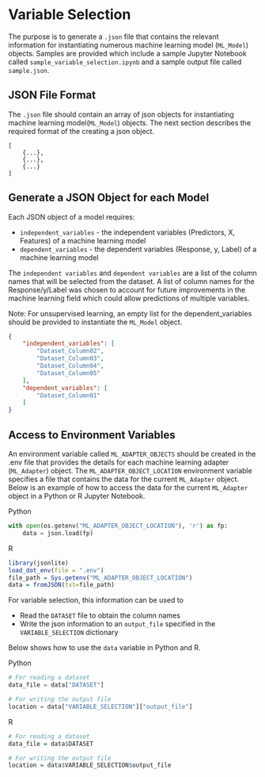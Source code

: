 # Variable Selection
The purpose is to generate a `.json` file that contains the relevant information for instantiating numerous machine learning model (`ML_Model`) objects. Samples are provided which include a sample Jupyter Notebook called `sample_variable_selection.ipynb` and a sample output file called `sample.json`.

## JSON File Format
The `.json` file should contain an array of json objects for instantiating machine learning model(`ML_Model`) objects. The next section describes the required format of the creating a json object.

```
[
    {...},
    {...},
    {...}
]
```

## Generate a JSON Object for each Model
Each JSON object of a model requires:
* `independent_variables` - the independent variables (Predictors, X, Features) of a machine learning model
* `dependent_variables` - the dependent variables (Response, y, Label) of a machine learning model

The `independent variables` and `dependent variables` are a list of the column names that will be selected from the dataset. A list of column names for the Response/y/Label was chosen to account for future improvements in the machine learning field which could allow predictions of multiple variables.

Note: For unsupervised learning, an empty list for the dependent_variables should be provided to instantiate the `ML_Model` object.

```JSON
{
    "independent_variables": [
        "Dataset_Column02",
        "Dataset_Column03",
        "Dataset_Column04",
        "Dataset_Column05"
    ],
    "dependent_variables": [
        "Dataset_Column01"
    ]
}
```

## Access to Environment Variables

An environment variable called `ML_ADAPTER_OBJECTS` should be created in the .env file that provides the details for each machine learning adapter (`ML_Adapter`) object. The `ML_ADAPTER_OBJECT_LOCATION` environment variable specifies a file that contains the data for the current `ML_Adapter` object. Below is an example of how to access the data for the current `ML_Adapter` object in a Python or R Jupyter Notebook.

Python

```Python
with open(os.getenv("ML_ADAPTER_OBJECT_LOCATION"), 'r') as fp:
    data = json.load(fp)
```
R

```r
library(jsonlite)
load_dot_env(file = ".env")
file_path = Sys.getenv("ML_ADAPTER_OBJECT_LOCATION")
data = fromJSON(txt=file_path)
```

For variable selection, this information can be used to
* Read the `DATASET` file to obtain the column names
* Write the json information to an `output_file` specified in the `VARIABLE_SELECTION` dictionary

Below shows how to use the `data` variable in Python and R.

Python

```Python
# For reading a dataset
data_file = data["DATASET"]

# For writing the output file
location = data["VARIABLE_SELECTION"]["output_file"]
```
R

```r
# For reading a dataset
data_file = data$DATASET

# For writing the output file
location = data$VARIABLE_SELECTION$output_file
```

